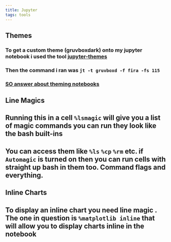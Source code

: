 ```yaml
---
title: Jupyter
tags: tools
---
```

## Themes
### To get a custom theme (gruvboxdark) onto my jupyter notebook i used the tool [jupyter-themes](https://github.com/dunovank/jupyter-themes)
### Then the command i ran was `jt -t gruvboxd -f fira -fs 115`
### [SO answer about theming notebooks](https://stackoverflow.com/questions/46510192/change-the-theme-in-jupyter-notebook#46561480)
## Line Magics
## Running this in a cell `%lsmagic` will give you a list of magic commands you can run they look like the bash built-ins
## You can access them like `%ls` `%cp` `%rm` etc. if `Automagic` is turned on then you can run cells with straight up bash in them too. Command flags and everything.
## Inline Charts
## To display an inline chart you need line magic . The one in question is `%matplotlib inline` that will allow you to display charts inline in the notebook
##
